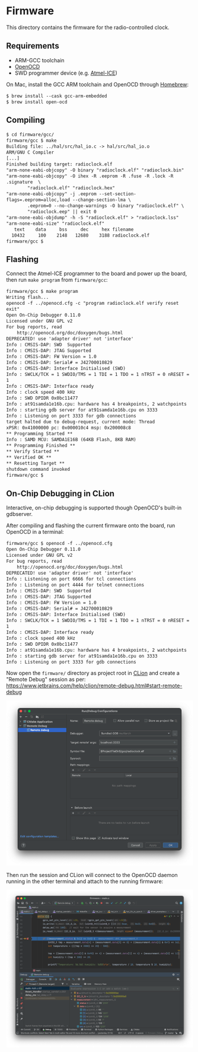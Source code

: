 # Firmware

This directory contains the firmware for the radio-controlled clock.

## Requirements

* ARM-GCC toolchain
* [OpenOCD](https://openocd.org/)
* SWD programmer device (e.g. [Atmel-ICE](https://www.microchip.com/en-us/development-tool/ATATMEL-ICE))

On Mac, install the GCC ARM toolchain and OpenOCD through [Homebrew](https://brew.sh/):

```shell
$ brew install --cask gcc-arm-embedded
$ brew install open-ocd
```


## Compiling

```shell
$ cd firmware/gcc/
firmware/gcc $ make
Building file: ../hal/src/hal_io.c -> hal/src/hal_io.o
ARM/GNU C Compiler
[...]
Finished building target: radioclock.elf
"arm-none-eabi-objcopy" -O binary "radioclock.elf" "radioclock.bin"
"arm-none-eabi-objcopy" -O ihex -R .eeprom -R .fuse -R .lock -R .signature  \
        "radioclock.elf" "radioclock.hex"
"arm-none-eabi-objcopy" -j .eeprom --set-section-flags=.eeprom=alloc,load --change-section-lma \
        .eeprom=0 --no-change-warnings -O binary "radioclock.elf" \
        "radioclock.eep" || exit 0
"arm-none-eabi-objdump" -h -S "radioclock.elf" > "radioclock.lss"
"arm-none-eabi-size" "radioclock.elf"
   text	   data	    bss	    dec	    hex	filename
  10432	    100	   2148	  12680	   3188	radioclock.elf
firmware/gcc $
```


## Flashing

Connect the Atmel-ICE programmer to the board and power up the board, then run `make program` from `firmware/gcc`:

```shell
firmware/gcc $ make program
Writing flash...
openocd -f ../openocd.cfg -c "program radioclock.elf verify reset exit"
Open On-Chip Debugger 0.11.0
Licensed under GNU GPL v2
For bug reports, read
	http://openocd.org/doc/doxygen/bugs.html
DEPRECATED! use 'adapter driver' not 'interface'
Info : CMSIS-DAP: SWD  Supported
Info : CMSIS-DAP: JTAG Supported
Info : CMSIS-DAP: FW Version = 1.0
Info : CMSIS-DAP: Serial# = J42700010829
Info : CMSIS-DAP: Interface Initialised (SWD)
Info : SWCLK/TCK = 1 SWDIO/TMS = 1 TDI = 1 TDO = 1 nTRST = 0 nRESET = 1
Info : CMSIS-DAP: Interface ready
Info : clock speed 400 kHz
Info : SWD DPIDR 0x0bc11477
Info : at91samda1e16b.cpu: hardware has 4 breakpoints, 2 watchpoints
Info : starting gdb server for at91samda1e16b.cpu on 3333
Info : Listening on port 3333 for gdb connections
target halted due to debug-request, current mode: Thread
xPSR: 0x41000000 pc: 0x000010c4 msp: 0x200008c8
** Programming Started **
Info : SAMD MCU: SAMDA1E16B (64KB Flash, 8KB RAM)
** Programming Finished **
** Verify Started **
** Verified OK **
** Resetting Target **
shutdown command invoked
firmware/gcc $
```


## On-Chip Debugging in CLion

Interactive, on-chip debugging is supported though OpenOCD's built-in gdbserver.

After compiling and flashing the current firmware onto the board, run OpenOCD in a terminal:

```shell
firmware/gcc $ openocd -f ../openocd.cfg
Open On-Chip Debugger 0.11.0
Licensed under GNU GPL v2
For bug reports, read
	http://openocd.org/doc/doxygen/bugs.html
DEPRECATED! use 'adapter driver' not 'interface'
Info : Listening on port 6666 for tcl connections
Info : Listening on port 4444 for telnet connections
Info : CMSIS-DAP: SWD  Supported
Info : CMSIS-DAP: JTAG Supported
Info : CMSIS-DAP: FW Version = 1.0
Info : CMSIS-DAP: Serial# = J42700010829
Info : CMSIS-DAP: Interface Initialised (SWD)
Info : SWCLK/TCK = 1 SWDIO/TMS = 1 TDI = 1 TDO = 1 nTRST = 0 nRESET = 1
Info : CMSIS-DAP: Interface ready
Info : clock speed 400 kHz
Info : SWD DPIDR 0x0bc11477
Info : at91samda1e16b.cpu: hardware has 4 breakpoints, 2 watchpoints
Info : starting gdb server for at91samda1e16b.cpu on 3333
Info : Listening on port 3333 for gdb connections
```

Now open the `firmware/` directory as project root in
[CLion](https://www.jetbrains.com/clion/) and create a "Remote Debug" session
as per:
https://www.jetbrains.com/help/clion/remote-debug.html#start-remote-debug

![](../media/clion_debugger.png)

Then run the session and CLion will connect to the OpenOCD daemon running in
the other terminal and attach to the running firmware:

![On-chip debugging in CLion through OpenOCD](../media/openocd_gdb_clion.png)
